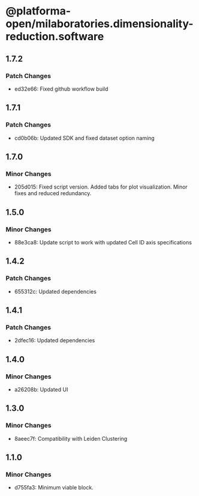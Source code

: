 # @platforma-open/milaboratories.dimensionality-reduction.software

## 1.7.2

### Patch Changes

- ed32e66: Fixed github workflow build

## 1.7.1

### Patch Changes

- cd0b06b: Updated SDK and fixed dataset option naming

## 1.7.0

### Minor Changes

- 205d015: Fixed script version. Added tabs for plot visualization. Minor fixes and reduced redundancy.

## 1.5.0

### Minor Changes

- 88e3ca8: Update script to work with updated Cell ID axis specifications

## 1.4.2

### Patch Changes

- 655312c: Updated dependencies

## 1.4.1

### Patch Changes

- 2dfec16: Updated dependencies

## 1.4.0

### Minor Changes

- a26208b: Updated UI

## 1.3.0

### Minor Changes

- 8aeec7f: Compatibility with Leiden Clustering

## 1.1.0

### Minor Changes

- d755fa3: Minimum viable block.
